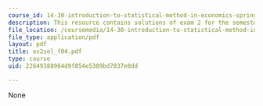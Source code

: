 ```yaml
---
course_id: 14-30-introduction-to-statistical-method-in-economics-spring-2006
description: This resource contains solutions of exam 2 for the semester, fall 2004.
file_location: /coursemedia/14-30-introduction-to-statistical-method-in-economics-spring-2006/22649388964d9f854e5389bd7037e8dd_ex2sol_f04.pdf
file_type: application/pdf
layout: pdf
title: ex2sol_f04.pdf
type: course
uid: 22649388964d9f854e5389bd7037e8dd

---
```

None